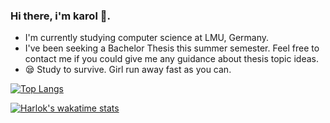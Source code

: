 ### Hi there, i'm karol :owl:.


- I'm currently studying computer science at LMU, Germany.
- I've been seeking a Bachelor Thesis this summer semester. Feel free to contact me if you could give me any guidance about thesis topic ideas.
- :sleepy: Study to survive. Girl run away fast as you can.

[![Top Langs](https://github-readme-stats.vercel.app/api/top-langs/?username=carola-niu)](https://github.com/anuraghazra/github-readme-stats)

[![Harlok's wakatime stats](https://github-readme-stats.vercel.app/api/wakatime??username=carola-niu)](https://github.com/anuraghazra/github-readme-stats)
